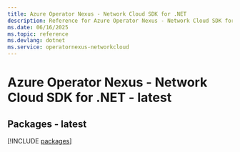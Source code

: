 ```yaml
---
title: Azure Operator Nexus - Network Cloud SDK for .NET
description: Reference for Azure Operator Nexus - Network Cloud SDK for .NET
ms.date: 06/16/2025
ms.topic: reference
ms.devlang: dotnet
ms.service: operatornexus-networkcloud
---
```

# Azure Operator Nexus - Network Cloud SDK for .NET - latest
## Packages - latest
[!INCLUDE [packages](operator-nexus---network-cloud-index.md)]
